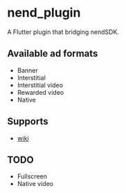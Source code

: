 # nend_plugin

A Flutter plugin that bridging nendSDK.

## Available ad formats

- Banner
- Interstitial
- Interstitial video
- Rewarded video
- Native

## Supports
- [wiki](https://github.com/fan-ADN/nendSDK-Flutter-wiki/wiki)

## TODO

- Fullscreen
- Native video
